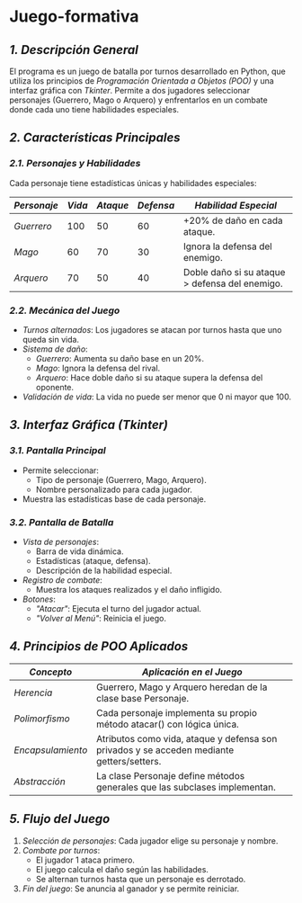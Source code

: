 # Juego-formativa
## *1. Descripción General*  
El programa es un juego de batalla por turnos desarrollado en Python, que utiliza los principios de *Programación Orientada a Objetos (POO)* y una interfaz gráfica con *Tkinter*. Permite a dos jugadores seleccionar personajes (Guerrero, Mago o Arquero) y enfrentarlos en un combate donde cada uno tiene habilidades especiales.  


## *2. Características Principales*  

### *2.1. Personajes y Habilidades*  
Cada personaje tiene estadísticas únicas y habilidades especiales:  

| *Personaje* | *Vida* | *Ataque* | *Defensa* | *Habilidad Especial* |
|--------------|---------|------------|------------|-----------------------|
| *Guerrero* | 100     | 50         | 60         | +20% de daño en cada ataque. |
| *Mago*     | 60      | 70         | 30         | Ignora la defensa del enemigo. |
| *Arquero*  | 70      | 50         | 40         | Doble daño si su ataque > defensa del enemigo. |

### *2.2. Mecánica del Juego*  
- *Turnos alternados*: Los jugadores se atacan por turnos hasta que uno queda sin vida.  
- *Sistema de daño*:  
  - *Guerrero*: Aumenta su daño base en un 20%.  
  - *Mago*: Ignora la defensa del rival.  
  - *Arquero*: Hace doble daño si su ataque supera la defensa del oponente.  
- *Validación de vida*: La vida no puede ser menor que 0 ni mayor que 100.  


## *3. Interfaz Gráfica (Tkinter)*  

### *3.1. Pantalla Principal*  
- Permite seleccionar:  
  - Tipo de personaje (Guerrero, Mago, Arquero).  
  - Nombre personalizado para cada jugador.  
- Muestra las estadísticas base de cada personaje.  

### *3.2. Pantalla de Batalla*  
- *Vista de personajes*:  
  - Barra de vida dinámica.  
  - Estadísticas (ataque, defensa).  
  - Descripción de la habilidad especial.  
- *Registro de combate*:  
  - Muestra los ataques realizados y el daño infligido.  
- *Botones*:  
  - *"Atacar"*: Ejecuta el turno del jugador actual.  
  - *"Volver al Menú"*: Reinicia el juego.  


## *4. Principios de POO Aplicados*  

| *Concepto*       | *Aplicación en el Juego* |
|--------------------|---------------------------|
| *Herencia*       | Guerrero, Mago y Arquero heredan de la clase base Personaje. |
| *Polimorfismo*   | Cada personaje implementa su propio método atacar() con lógica única. |
| *Encapsulamiento*| Atributos como vida, ataque y defensa son privados y se acceden mediante getters/setters. |
| *Abstracción*    | La clase Personaje define métodos generales que las subclases implementan. |


## *5. Flujo del Juego*  
1. *Selección de personajes*: Cada jugador elige su personaje y nombre.  
2. *Combate por turnos*:  
   - El jugador 1 ataca primero.  
   - El juego calcula el daño según las habilidades.  
   - Se alternan turnos hasta que un personaje es derrotado.  
3. *Fin del juego*: Se anuncia al ganador y se permite reiniciar.  

